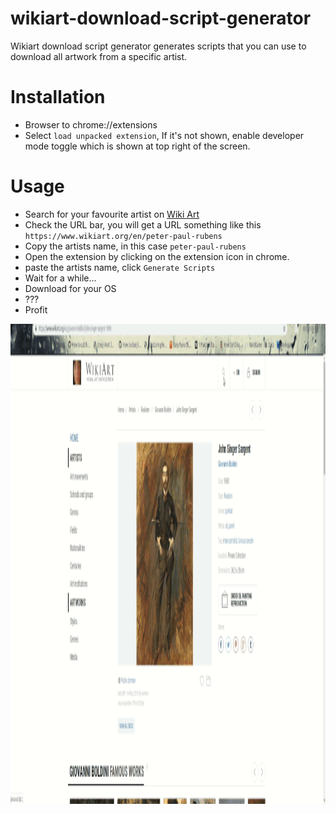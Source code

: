 # wikiart-download-script-generator
Wikiart download script generator generates scripts that you can use to download all artwork from a specific artist.

# Installation

* Browser to chrome://extensions
* Select `load unpacked extension`, If it's not shown, enable developer mode toggle which is shown at top right of the screen.

# Usage
* Search for your favourite artist on [Wiki Art](https://wikiart.org)
* Check the URL bar, you will get a URL something like this `https://www.wikiart.org/en/peter-paul-rubens`
* Copy the artists name, in this case `peter-paul-rubens`
* Open the extension by clicking on the extension icon in chrome.
* paste the artists name, click `Generate Scripts`
* Wait for a while...
* Download for your OS
* ???
* Profit

<img src="https://github.com/pareshchouhan/wikiart-dl/blob/master/how-to-dl-2.gif?raw=true" width="1366" height="768">
